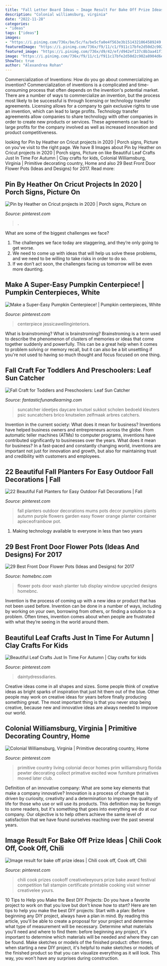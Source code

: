 ```yaml
---
title: "Fall Letter Board Ideas ~ Image Result For Bake Off Prize Ideas"
description: "Colonial williamsburg, virginia"
date: "2022-11-28"
categories:
- "ideas"
tags: ["ideas"]
images:
- "https://i.pinimg.com/736x/be/5c/fa/be5cfa0e4f563e3b1514321064589249.jpg"
featuredImage: "https://i.pinimg.com/736x/f9/11/c1/f911c17bfe2d50d2c902a8904d6e6c24.jpg"
featured_image: "https://i.pinimg.com/736x/d9/42/ef/d942ef137c8b3aa41f15513307e7570e.jpg"
image: "https://i.pinimg.com/736x/f9/11/c1/f911c17bfe2d50d2c902a8904d6e6c24.jpg"
ShowToc: true
author: "Alexandrea Rohan"
---
```



Commercialization of Inventions: How do you go about commercializing an invention?
Commercialization of inventions is a complicated and time-consuming process that often depends on the invention's potential market. There are a number of ways to commercialize an invention, but the process most likely to be successful is through licensing or technology transfer agreements. Licensing allows for a company to gain exclusive rights to use an invention, which can lead to large profits. Technology transfer agreements allow companies to share technology with other companies in order to create new products or services. These agreements can lead to large profits for the company involved as well as increased innovation and product competitiveness.

	

		
looking for Pin by Heather on Cricut projects in 2020 | Porch signs, Picture on you've visit to the right page. We have 8 Images about Pin by Heather on Cricut projects in 2020 | Porch signs, Picture on like Beautiful Leaf Crafts Just In Time For Autumn | Clay crafts for kids, Colonial Williamsburg, Virginia | Primitive decorating country, Home and also 29 Best Front Door Flower Pots (Ideas and Designs) for 2017. Read more:
		
    
## Pin By Heather On Cricut Projects In 2020 | Porch Signs, Picture On

<img loading=lazy src="https://i.pinimg.com/736x/be/5c/fa/be5cfa0e4f563e3b1514321064589249.jpg" onerror="this.onerror=null;this.src='https://tse3.mm.bing.net/th?id=OIP.Pu6YcKnIUEo1xbEcgoJzdwHaJ4&amp;pid=15.1';" alt="Pin by Heather on Cricut projects in 2020 | Porch signs, Picture on">

_Source: pinterest.com_

>. 

	

What are some of the biggest challenges we face?
1. The challenges we face today are staggering, and they’re only going to get worse.
2. We need to come up with ideas that will help us solve these problems, and we need to be willing to take risks in order to do so.
3. If we don’t act soon, the challenges facing us tomorrow will be even more daunting.

    
## Make A Super-Easy Pumpkin Centerpiece! | Pumpkin Centerpieces, White

<img loading=lazy src="https://i.pinimg.com/736x/d9/42/ef/d942ef137c8b3aa41f15513307e7570e.jpg" onerror="this.onerror=null;this.src='https://tse3.mm.bing.net/th?id=OIP.b64cWBBydmfxy8sA7Ed5BQHaLH&amp;pid=15.1';" alt="Make a Super-Easy Pumpkin Centerpiece! | Pumpkin centerpieces, White">

_Source: pinterest.com_

>centerpiece jessicawellinginteriors. 

	

What is brainstroming?
What is brainstroming? Brainstroming is a term used to describe the phenomenon of clusters of memories or ideas that come together suddenly and powerfully. This can be a great help when it comes to problem solving or memory recall, but it can also be a bit unsettling if you're not used to having so much thought and focus focused on one thing.

    
## Fall Craft For Toddlers And Preschoolers: Leaf Sun Catcher

<img loading=lazy src="https://www.fantasticfunandlearning.com/wp-content/uploads/2012/10/Fall-Craft.jpg" onerror="this.onerror=null;this.src='https://tse3.mm.bing.net/th?id=OIP.KUXRS1U5EZvSShziMEkE9gHaLp&amp;pid=15.1';" alt="Fall Craft for Toddlers and Preschoolers: Leaf Sun Catcher">

_Source: fantasticfunandlearning.com_

>suncatcher ideetjes daycare knutsel sukkot scholen bedoeld kleuters psic suncatchers brico knutselen zelfmaak arbres catchers. 

	

Invention in the current society: What does it mean for business?
Inventions have helped business owners and entrepreneurs across the globe. From automatic teller machines (ATMs) to computer programs, inventions have contributed significantly to businesses over the years. What does it mean for business? In a fast-paced and constantly changing world, inventions are important not just for innovation and growth, but also for maintaining trust and credibility with customers and employees.

    
## 22 Beautiful Fall Planters For Easy Outdoor Fall Decorations | Fall

<img loading=lazy src="https://i.pinimg.com/736x/38/04/c1/3804c1945dda271d83fbd869b4b3d177.jpg" onerror="this.onerror=null;this.src='https://tse4.mm.bing.net/th?id=OIP.ioFiYHXnAF80hh-Ga_T7oAHaNK&amp;pid=15.1';" alt="22 Beautiful Fall Planters for Easy Outdoor Fall Decorations | Fall">

_Source: pinterest.com_

>fall planters outdoor decorations mums pots decor pumpkins plants autumn purple flowers garden easy flower orange planter container apieceofrainbow pot. 

	

1. Making technology available to everyone in less than two years 

    
## 29 Best Front Door Flower Pots (Ideas And Designs) For 2017

<img loading=lazy src="https://cdn.homebnc.com/homeimg/2017/02/18-front-door-flower-pots-ideas-homebnc.jpg" onerror="this.onerror=null;this.src='https://tse3.mm.bing.net/th?id=OIP.STOkx-7wwhYx_wztbJmzPAHaNK&amp;pid=15.1';" alt="29 Best Front Door Flower Pots (Ideas and Designs) for 2017">

_Source: homebnc.com_

>flower pots door wash planter tub display window upcycled designs homebnc. 

	

Invention is the process of coming up with a new idea or product that has not been used before. Invention can be done in a number of ways, including by working on your own, borrowing from others, or finding a solution to a problem. Often times, invention comes about when people are frustrated with what they’re seeing in the world around them.

    
## Beautiful Leaf Crafts Just In Time For Autumn | Clay Crafts For Kids

<img loading=lazy src="https://i.pinimg.com/736x/f9/11/c1/f911c17bfe2d50d2c902a8904d6e6c24.jpg" onerror="this.onerror=null;this.src='https://tse3.mm.bing.net/th?id=OIP.Lq3bhfSjMkGLZRKMDvTf8wHaJ3&amp;pid=15.1';" alt="Beautiful Leaf Crafts Just In Time For Autumn | Clay crafts for kids">

_Source: pinterest.com_

>daintydressdiaries. 

	

Creative ideas come in all shapes and sizes. Some people think of creative ideas as bright sparks of inspiration that just hit them out of the blue. Other people may work on creative ideas for years before finally producing something great. The most important thing is that you never stop being creative, because new and innovative ideas are always needed to improve our world.

    
## Colonial Williamsburg, Virginia | Primitive Decorating Country, Home

<img loading=lazy src="https://i.pinimg.com/736x/72/c7/12/72c7128e96e2caddb7d840239cd581f4.jpg" onerror="this.onerror=null;this.src='https://tse3.mm.bing.net/th?id=OIP.VWvb4IaVijwFMlk0HCkNKwHaKB&amp;pid=15.1';" alt="Colonial Williamsburg, Virginia | Primitive decorating country, Home">

_Source: pinterest.com_

>primitive country living colonial decor homes prim williamsburg florida pewter decorating collect primative excited wow furniture primatives moved later club. 

	

Definition of an innovative company: What are some key elements that make a company innovative?
Innovation is a process of change that is driven by curiosity, creativity and a determination to improve the quality of life for those who use or will use its products. This definition may be foreign to some readers, but it's something that goes into everything we do at our company. Our objective is to help others achieve the same level of satisfaction that we have found ourselves reaching over the past several years.

    
## Image Result For Bake Off Prize Ideas | Chili Cook Off, Cook Off, Chili

<img loading=lazy src="https://i.pinimg.com/736x/91/6e/34/916e347e54fc6d6854456a7b715efdbd.jpg" onerror="this.onerror=null;this.src='https://tse4.mm.bing.net/th?id=OIP.JzoOhzalovw1tc_NIJTnpwHaK9&amp;pid=15.1';" alt="Image result for bake off prize ideas | Chili cook off, Cook off, Chili">

_Source: pinterest.com_

>chili cook prizes cookoff creativeleeyours prize bake award festival competition fall stampin certificate printable cooking visit winner creativelee yours. 

	

10 Tips to Help you Make the Best DIY Projects:
Do you have a favorite project to work on that you love but don't know how to start? Here are ten tips to help you make the best DIY projects: 
Start with a plan: Before beginning any DIY project, always have a plan in mind. By reading this article, you'll be able to create a proposal for your project and determine what type of measurement will be necessary. Determine what materials you'll need and where to find them: before beginning any project, it's important to determine which materials will be needed and where they can be found. Make sketches or models of the finished product: often times, when starting a new DIY project, it's helpful to make sketches or models of the finished product so that you can visualize everything as it will look. This way, you won't have any surprises during construction.

